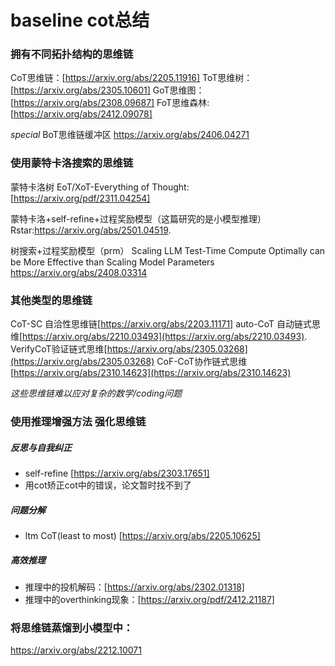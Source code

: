 # baseline cot总结

### 拥有不同拓扑结构的思维链
CoT思维链：[https://arxiv.org/abs/2205.11916]
ToT思维树：[https://arxiv.org/abs/2305.10601]
GoT思维图：[https://arxiv.org/abs/2308.09687]
FoT思维森林:[https://arxiv.org/abs/2412.09078]

*special*
BoT思维链缓冲区 https://arxiv.org/abs/2406.04271

### 使用蒙特卡洛搜索的思维链

蒙特卡洛树
EoT/XoT-Everything of Thought:[https://arxiv.org/pdf/2311.04254]

蒙特卡洛+self-refine+过程奖励模型（这篇研究的是小模型推理）
Rstar:https://arxiv.org/abs/2501.04519.

树搜索+过程奖励模型（prm）
Scaling LLM Test-Time Compute Optimally can be More Effective than Scaling Model Parameters
https://arxiv.org/abs/2408.03314

### 其他类型的思维链
CoT-SC 自洽性思维链[https://arxiv.org/abs/2203.11171]
auto-CoT 自动链式思维[https://arxiv.org/abs/2210.03493](https://arxiv.org/abs/2210.03493).
VerifyCoT验证链式思维[https://arxiv.org/abs/2305.03268](https://arxiv.org/abs/2305.03268)
CoF-CoT协作链式思维[https://arxiv.org/abs/2310.14623](https://arxiv.org/abs/2310.14623)

*这些思维链难以应对复杂的数学/coding问题*

### 使用推理增强方法 强化思维链

##### 反思与自我纠正 
- self-refine [https://arxiv.org/abs/2303.17651]
- 用cot矫正cot中的错误，论文暂时找不到了
##### 问题分解 
- ltm CoT(least to most) [https://arxiv.org/abs/2205.10625]
##### 高效推理 
- 推理中的投机解码：[https://arxiv.org/abs/2302.01318]
- 推理中的overthinking现象：[https://arxiv.org/pdf/2412.21187]


### 将思维链蒸馏到小模型中：
https://arxiv.org/abs/2212.10071










